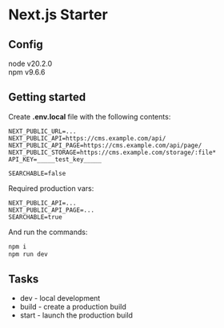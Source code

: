 # Next.js Starter

## Config
node v20.2.0 \
npm v9.6.6

## Getting started
Create **.env.local** file with the following contents:
```
NEXT_PUBLIC_URL=...
NEXT_PUBLIC_API=https://cms.example.com/api/
NEXT_PUBLIC_API_PAGE=https://cms.example.com/api/page/
NEXT_PUBLIC_STORAGE=https://cms.example.com/storage/:file*
API_KEY=_____test_key_____

SEARCHABLE=false
```
Required production vars:
```
NEXT_PUBLIC_API=...
NEXT_PUBLIC_API_PAGE=...
SEARCHABLE=true
```

And run the commands:
```bash
npm i
npm run dev
```

## Tasks
* dev - local development
* build - create a production build
* start - launch the production build

